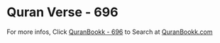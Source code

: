 # Quran Verse - 696 

For more infos, Click [QuranBookk - 696](https://www.quranbookk.com/quran/search?q=696) to Search at [QuranBookk.com](http://quranbookk.com/)